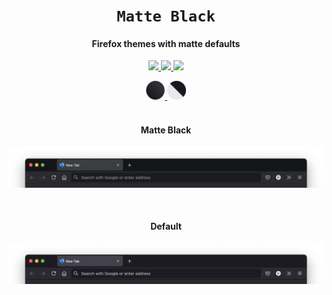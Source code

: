 <div align="center">
  <h1><code>Matte Black</code></h1>
  <h4>Firefox themes with matte defaults</h4>

  <p>
    <a href="https://addons.mozilla.org/firefox/addon/matte-black-default/">
      <img src="https://img.shields.io/amo/users/matte-black-default.svg?label=Matte%20Black&color=black&logo=mozilla-firefox" />
    </a>
    <a href="https://addons.mozilla.org/firefox/addon/matte-black-default/">
      <img src="https://img.shields.io/amo/users/matte-black-dynamic.svg?label=Matte%20Black%20Dynamic&color=white&logo=mozilla-firefox" />
    </a>
    <a href="./LICENSE">
      <img src="https://img.shields.io/badge/License-MIT-blue.svg" />
    </a>
  </p>

  <a href="https://addons.mozilla.org/en-US/firefox/addon/matte-black-default/">
    <img width="30" height="30" src="theme/static/icon.svg">
  </a>
  <a href="https://addons.mozilla.org/en-US/firefox/addon/matte-black-dynamic/">
    <img width="30" height="30" src="theme/dynamic/icon.svg">
  </a>

</div>

<br>

<h4 align="center">Matte Black</h4>

<p align="center">
  <img src="./screenshots/Firefox Proton Matte Black.png" alt="Firefox (Matte Black)">
</p>

<br>

<h4 align="center">Default</h4>

<p align="center">
  <img src="./screenshots/Firefox Proton Default.png" alt="Firefox (Default)">
</p>

<br>

